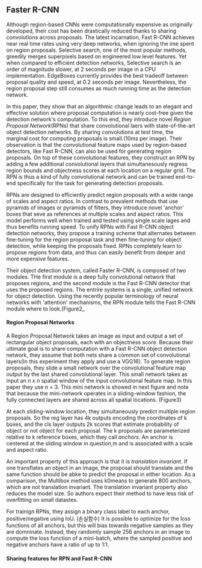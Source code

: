 ## Faster R-CNN

Although region-based CNNs were computationally expensive as originally developed, their cost has been drastically reduced thanks to sharing convolutions across proposals. The latest incarnation, Fast R-CNN achieves near real time rates using very deep networks, when ignoring the ime spent on region proposals. Selective search, one of the most popular methods, greedily merges superpixels based on engineered low level features. Yet when compared to efficient detection networks, Selective search is an order of magnitude slower, at 2 seconds per image in a CPU implementation. EdgeBoxes currently provides the best tradeoff between proposal quality and speed, at 0.2 seconds per image. Nevertheless, the region proposal step still consumes as much running time as the detection network. 
 
 In this paper, they show that an algorithmic change leads to an elegant and effective solution where proposal computation is nearly cost-free given the detection network's computation. To this end, they introduce novel _Region Proposal Network_(RPNs) that share convolutional laers with state-of-the-art object detection networks. By sharing convolutions at test time, the marginal cost for computing proposals is small.(10ms per image). Their observation is that the convolutional feature maps used by region-based detectors, like Fast R-CNN, can also be used for generating region proposals. On top of these convolutional features, they construct an RPN by adding a few additional convolutional layers that simultanesously regress region bounds and objectness scores at each location on a regular grid. The RPN is thus a kind of fully convolutional network and can be trained end-to-end specifically for the task for generating detection proposals. 
 
 RPNs are designed to efficiently predict region proposals with a wide range of scales and aspect ratios. In contrast to prevalent methods that use pyramids of images or pyramids of filters, they introduce novel 'anchor' boxes that seve as references at multiple scales and aspect ratios. This model performs well when trained and tested using single scale iages and thus benefits running speed. To unify RPNs with Fast R-CNN object detection networks, they propose a training scheme that alternates between fine-tuning for the region proposal task and then fine-tuning for object detection, while keeping the proposals fixed. RPNs completely learn to propose regions from data, and thus can easily benefit from deeper and more expensive features.
 
 Their object detection system, called Faster R-CNN, is composed of two modules. THe first module is a deep fully convolutional network that proposes regions, and the second module is the Fast R-CNN detector that uses the proposed regions. The entrire systems is a single, unified network for object detection. Using the recently popular terminology of neural networks with 'attention' mechanisms, the RPN module tells the Fast R-CNN module where to look.(Figure2_
 
 #### Region Proposal Networks
 
 A Region Proposal Network takes an image as input and output a set of rectangular object proposals, each with an objectness score. Because their ultimate goal is to share computation with a Fast R-CNN object detection network, they assume that both nets share a common set of convolutional layers(In this experiment they apply and use a VGG16). To generate region proposals, they slide a small network over the convolutional feature map output by the last shared convolutional layer. This small network takes as input an _n x n_ spatial window of the input convolutional feature map. In this paper they use n = 3. This mini network is showed in next figure and note that because the mini-network operates in a sliding-window fashion, the fully connected layers are shared across all spatial locations. 
 (Figure3)
 
 At each sliding-window location, they simultaneously predict multiple region proposals. So the reg layer has 4k outputs encoding the coordinates of k boxes, and the cls layer outputs 2k scores that estimate probability of object or not object for each proposal. The k proposals are parameterized relative to k reference boxes, which they call _anchors_. An anchor is centered at the sliding window in question,m and is associated with a scale and aspect ratio.
 
 An important property of this approach is that it is _translation invariant_. If one transflates an object in an image, the proposal should translate and the same function should be abke to predict the proposal in either location. As a comparison, the Multibox method uses k0means to generate 800 anchors, which are not translation invariant. The translation invariant property also reduces the model size. So authors expect their method to have less risk of overfitting on small datastes.
 
 For trainign RPNs, they assign a binary class label to each anchor, positive/negative using IoU.
 (손실함수) 
 It is possible to optimize for the loss functions of all anchors, but this will bias towards negative samples as they are domninate. Instead, they randomly sample 256 anchors in an image to compute the loss function of a mini-batch, where the sampled positive and negative anchors have a ratio of up to 1:1.
 
 #### Sharing features for RPN and Fast R-CNN
 
 

